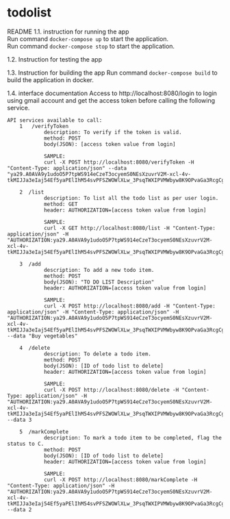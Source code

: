 # todolist

README
1.1. instruction for running the app<br/>
Run command `docker-compose up` to start the application.<br/>
Run command `docker-compose stop` to start the application.

1.2. Instruction for testing the app

1.3. Instruction for building the app
Run command `docker-compose build` to build the application in docker.

1.4. interface documentation
Access to http://localhost:8080/login to login using gmail account and get the access token before calling the following service.

    API services available to call:
        1   /verifyToken
                description: To verify if the token is valid.
                method: POST
                body(JSON): [access token value from login]

                SAMPLE:
                curl -X POST http://localhost:8080/verifyToken -H "Content-Type: application/json" --data "ya29.A0AVA9y1udoO5P7tpWS914eCzeT3ocyemS0NEsXzuvrV2M-xcl-4v-tkMIJJa3eIaj54Ef5yaPElIhM54svPFSZWOWlXLw_3PsqTWXIPVMWbyw8K9OPvaGa3RcgCgjTAOZxxJDkePveNfUJ0ix6NIf9eN1R4O8YUNnWUtBVEFTQVRBU0ZRRTY1ZHI4ZWlHbEFiUldCVUcxcXNOYklWMWlSUQ0163"

        2  /list
                description: To list all the todo list as per user login.
                method: GET
                header: AUTHORIZATION=[access token value from login]

                SAMPLE:
                curl -X GET http://localhost:8080/list -H "Content-Type: application/json" -H "AUTHORIZATION:ya29.A0AVA9y1udoO5P7tpWS914eCzeT3ocyemS0NEsXzuvrV2M-xcl-4v-tkMIJJa3eIaj54Ef5yaPElIhM54svPFSZWOWlXLw_3PsqTWXIPVMWbyw8K9OPvaGa3RcgCgjTAOZxxJDkePveNfUJ0ix6NIf9eN1R4O8YUNnWUtBVEFTQVRBU0ZRRTY1ZHI4ZWlHbEFiUldCVUcxcXNOYklWMWlSUQ0163"

        3  /add
                description: To add a new todo item.
                method: POST
                body(JSON): "TO DO LIST Description"
                header: AUTHORIZATION=[access token value from login]

                SAMPLE:
                curl -X POST http://localhost:8080/add -H "Content-Type: application/json" -H "Content-Type: application/json" -H "AUTHORIZATION:ya29.A0AVA9y1udoO5P7tpWS914eCzeT3ocyemS0NEsXzuvrV2M-xcl-4v-tkMIJJa3eIaj54Ef5yaPElIhM54svPFSZWOWlXLw_3PsqTWXIPVMWbyw8K9OPvaGa3RcgCgjTAOZxxJDkePveNfUJ0ix6NIf9eN1R4O8YUNnWUtBVEFTQVRBU0ZRRTY1ZHI4ZWlHbEFiUldCVUcxcXNOYklWMWlSUQ0163" --data "Buy vegetables"

        4  /delete
                description: To delete a todo item.
                method: POST
                body(JSON): [ID of todo list to delete]
                header: AUTHORIZATION=[access token value from login]

                SAMPLE:
                curl -X POST http://localhost:8080/delete -H "Content-Type: application/json" -H "AUTHORIZATION:ya29.A0AVA9y1udoO5P7tpWS914eCzeT3ocyemS0NEsXzuvrV2M-xcl-4v-tkMIJJa3eIaj54Ef5yaPElIhM54svPFSZWOWlXLw_3PsqTWXIPVMWbyw8K9OPvaGa3RcgCgjTAOZxxJDkePveNfUJ0ix6NIf9eN1R4O8YUNnWUtBVEFTQVRBU0ZRRTY1ZHI4ZWlHbEFiUldCVUcxcXNOYklWMWlSUQ0163" --data 3

        5  /markComplete
                description: To mark a todo item to be completed, flag the status to C.
                method: POST
                body(JSON): [ID of todo list to delete]
                header: AUTHORIZATION=[access token value from login]

                SAMPLE:
                curl -X POST http://localhost:8080/markComplete -H "Content-Type: application/json" -H "AUTHORIZATION:ya29.A0AVA9y1udoO5P7tpWS914eCzeT3ocyemS0NEsXzuvrV2M-xcl-4v-tkMIJJa3eIaj54Ef5yaPElIhM54svPFSZWOWlXLw_3PsqTWXIPVMWbyw8K9OPvaGa3RcgCgjTAOZxxJDkePveNfUJ0ix6NIf9eN1R4O8YUNnWUtBVEFTQVRBU0ZRRTY1ZHI4ZWlHbEFiUldCVUcxcXNOYklWMWlSUQ0163" --data 2
